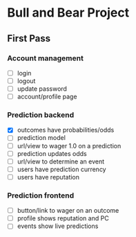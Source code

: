# Bull and Bear Project

## First Pass

### Account management
- [ ] login
- [ ] logout
- [ ] update password
- [ ] account/profile page

### Prediction backend
- [x] outcomes have probabilities/odds
- [ ] prediction model
- [ ] url/view to wager 1.0 on a prediction
- [ ] prediction updates odds
- [ ] url/view to determine an event
- [ ] users have prediction currency
- [ ] users have reputation

### Prediction frontend
- [ ] button/link to wager on an outcome
- [ ] profile shows reputation and PC
- [ ] events show live predictions
